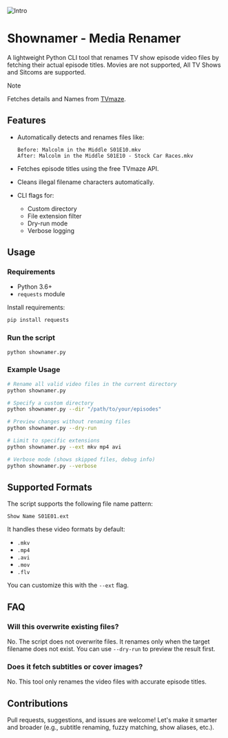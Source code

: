 ![Intro](https://github.com/theamallalgi/shownamer/blob/main/dependencies/header.png?raw=true)
# Shownamer - Media Renamer
A lightweight Python CLI tool that renames TV show episode video files by fetching their actual episode titles. Movies are not supported, All TV Shows and Sitcoms are supported.

>[!NOTE]
> Fetches details and Names from [TVmaze](https://www.tvmaze.com/).

## Features

- Automatically detects and renames files like:

  ```
  Before: Malcolm in the Middle S01E10.mkv
  After: Malcolm in the Middle S01E10 - Stock Car Races.mkv
  ```
- Fetches episode titles using the free TVmaze API.
- Cleans illegal filename characters automatically.
- CLI flags for:
  - Custom directory
  - File extension filter
  - Dry-run mode
  - Verbose logging

## Usage

### Requirements

- Python 3.6+
- `requests` module

Install requirements:
```bash
pip install requests
```

### Run the script

```bash
python shownamer.py
```

### Example Usage

```bash
# Rename all valid video files in the current directory
python shownamer.py

# Specify a custom directory
python shownamer.py --dir "/path/to/your/episodes"

# Preview changes without renaming files
python shownamer.py --dry-run

# Limit to specific extensions
python shownamer.py --ext mkv mp4 avi

# Verbose mode (shows skipped files, debug info)
python shownamer.py --verbose
```

## Supported Formats

The script supports the following file name pattern:

```
Show Name S01E01.ext
```

It handles these video formats by default:

- `.mkv`
- `.mp4`
- `.avi`
- `.mov`
- `.flv`

You can customize this with the `--ext` flag.

## FAQ

### Will this overwrite existing files?
No. The script does not overwrite files. It renames only when the target filename does not exist. You can use `--dry-run` to preview the result first.

### Does it fetch subtitles or cover images?
No. This tool only renames the video files with accurate episode titles.

## Contributions

Pull requests, suggestions, and issues are welcome! Let's make it smarter and broader (e.g., subtitle renaming, fuzzy matching, show aliases, etc.).
